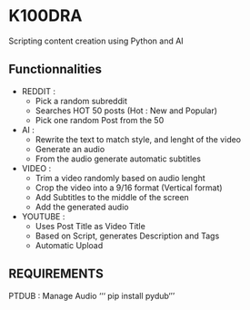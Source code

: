 # K100DRA

Scripting content creation using Python and AI

## Functionnalities

- REDDIT :
    - Pick a random subreddit 
    - Searches HOT 50 posts (Hot : New and Popular)
    - Pick one random Post from the 50 
- AI :
    - Rewrite the text to match style, and lenght of the video
    - Generate an audio
    - From the audio generate automatic subtitles 
- VIDEO :
    - Trim a video randomly based on audio lenght 
    - Crop the video into a 9/16 format (Vertical format)
    - Add Subtitles to the middle of the screen 
    - Add the generated audio 
- YOUTUBE :
    - Uses Post Title as Video Title 
    - Based on Script, generates Description and Tags 
    - Automatic Upload

## REQUIREMENTS 


PTDUB : Manage Audio 
‘‘‘ pip install pydub‘’’ 